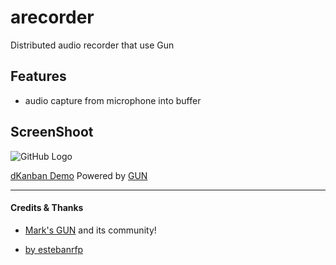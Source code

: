 # arecorder

Distributed audio recorder that use Gun

## Features
- audio capture from microphone into buffer

## ScreenShoot

![GitHub Logo](docs/screenshot.png)

[dKanban Demo](https://arecorder.com/) Powered by [GUN](https://gun.eco/)

-------------

#### Credits & Thanks
* [Mark's GUN](https://gun.eco/) and its community!

* [by estebanrfp](https://github.com/estebanrfp)
